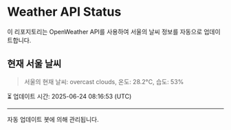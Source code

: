 
# Weather API Status

이 리포지토리는 OpenWeather API를 사용하여 서울의 날씨 정보를 자동으로 업데이트합니다.

## 현재 서울 날씨
> 서울의 현재 날씨: overcast clouds, 온도: 28.2°C, 습도: 53%

⏳ 업데이트 시간: 2025-06-24 08:16:53 (UTC)

---
자동 업데이트 봇에 의해 관리됩니다.
